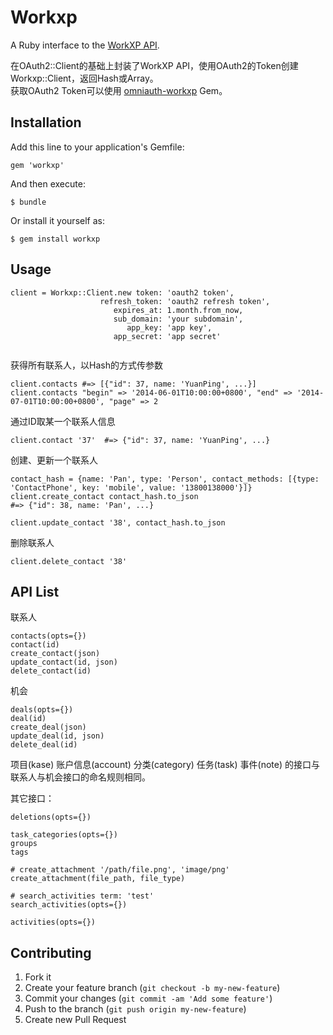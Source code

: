 # Workxp

A Ruby interface to the [WorkXP API](https://github.com/yuanping/workxp-api).

在OAuth2::Client的基础上封装了WorkXP API，使用OAuth2的Token创建Workxp::Client，返回Hash或Array。  
获取OAuth2 Token可以使用 [omniauth-workxp](https://github.com/liuqi1024/omniauth-workxp) Gem。

## Installation

Add this line to your application's Gemfile:

    gem 'workxp'

And then execute:

    $ bundle

Or install it yourself as:

    $ gem install workxp

## Usage

```shell
client = Workxp::Client.new token: 'oauth2 token', 
                    refresh_token: 'oauth2 refresh token', 
                       expires_at: 1.month.from_now, 
                       sub_domain: 'your subdomain',
                          app_key: 'app key', 
                       app_secret: 'app secret'
                            
```

获得所有联系人，以Hash的方式传参数

    client.contacts #=> [{"id": 37, name: 'YuanPing', ...}]
    client.contacts "begin" => '2014-06-01T10:00:00+0800', "end" => '2014-07-01T10:00:00+0800', "page" => 2
    
通过ID取某一个联系人信息

    client.contact '37'  #=> {"id": 37, name: 'YuanPing', ...}

创建、更新一个联系人

    contact_hash = {name: 'Pan', type: 'Person', contact_methods: [{type: 'ContactPhone', key: 'mobile', value: '13800138000'}]}
    client.create_contact contact_hash.to_json
    #=> {"id": 38, name: 'Pan', ...}
    
    client.update_contact '38', contact_hash.to_json
    
删除联系人    

    client.delete_contact '38'
    
## API List
联系人
```shell
contacts(opts={})
contact(id)
create_contact(json)
update_contact(id, json)
delete_contact(id)
```

机会
```shell
deals(opts={})
deal(id)
create_deal(json)
update_deal(id, json)
delete_deal(id)
```

项目(kase) 账户信息(account) 分类(category) 任务(task) 事件(note) 的接口与联系人与机会接口的命名规则相同。  

其它接口：
```shell
deletions(opts={})

task_categories(opts={})
groups
tags

# create_attachment '/path/file.png', 'image/png'
create_attachment(file_path, file_type)

# search_activities term: 'test'
search_activities(opts={})

activities(opts={})

```

## Contributing

1. Fork it
2. Create your feature branch (`git checkout -b my-new-feature`)
3. Commit your changes (`git commit -am 'Add some feature'`)
4. Push to the branch (`git push origin my-new-feature`)
5. Create new Pull Request